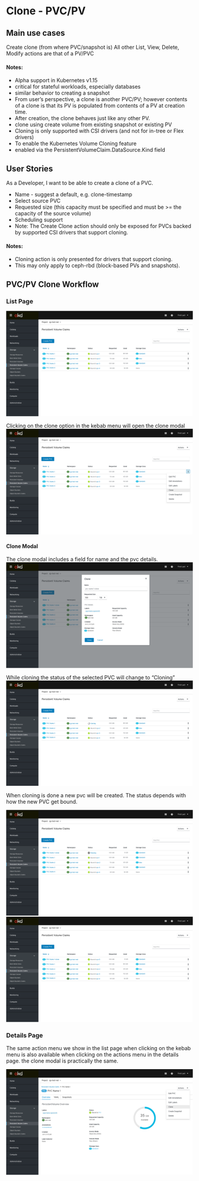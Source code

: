 # Clone - PVC/PV

## Main use cases
Create clone (from where PVC/snapshot is)
All other List, View, Delete, Modify actions are that of a PV/PVC

#### Notes:
- Alpha support in Kubernetes v1.15
- critical for stateful workloads, especially databases
- similar behavior to creating a snapshot
- From user’s perspective, a clone is another PVC/PV; however contents of a clone is that its PV is populated from contents of a PV at creation time.
- After creation, the clone behaves just like any other PV.
- clone using create volume from existing snapshot or existing PV
- Cloning is only supported with CSI drivers (and not for in-tree or Flex drivers)
- To enable the Kubernetes Volume Cloning feature 
- enabled via the PersistentVolumeClaim.DataSource.Kind field
 
## User Stories
As a Developer, I want to be able to create a clone of a PVC.
- Name - suggest a default, e.g. clone-timestamp
- Select source PVC
- Requested size (this capacity must be specified and must be >= the capacity of the source volume)
- Scheduling support
- Note: The Create Clone action should only be exposed for PVCs backed by supported CSI drivers that support cloning.
 
#### Notes:
- Cloning action is only presented for drivers that support cloning.
- This may only apply to ceph-rbd (block-based PVs and snapshots).


## PVC/PV Clone Workflow
### List Page
![PVC List Pgae](img/PVC-List-Clone-01.png) 

Clicking on the clone option in the kebab menu will open the clone modal
![PVC List Pgae](img/PVC-List-Clone-02.png) 

#### Clone Modal
The clone modal includes a field for name and the pvc details. 
![PVC List Page](img/PVC-List-Clone-03.png) 

While cloning the status of the selected PVC will change to “Cloning” 
![PVC List Page](img/PVC-List-Clone-04.png) 


When cloning is done a new pvc will be created. The status depends with how the new PVC get bound. 

![PVC List Page](img/PVC-List-Clone-05.png) 
![PVC List Pgae](img/PVC-List-Clone-06.png) 

### Details Page

The same action menu we show in the list page when clicking on the kebab menu is also available when clicking on the actions menu in the details page. the clone modal is practically the same. 

![PVC List Pgae](img/PVC-Details-Overview-Clone-01.png)
